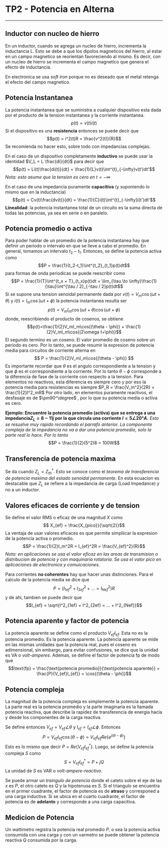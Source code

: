 # TP2 - Potencia en Alterna
---
## Inductor con nucleo de hierro
En un inductor, cuando se agrega un nucleo de hierro, incrementa la inductancia L. Esto se debe a que los dipolos magneticos del hierro, al estar en un campo magnetico se reorientan favoreciendo al mismo. Es decir, con un nucleo de hierro se incrementa el campo magnetico que genera el efecto de inductancia.

En electronica se usa _soft iron_ porque no es deseado que el metal retenga el efecto del campo magnetico.


## Potencia Instantanea
La potencia instantanea que se suministra a cualquier dispositivo esta dada por el producto de la tension instantanea y la corriente instantanea. 
$$ p(t) = v(t)i(t) $$
Si el dispositivo es una **resistencia** entonces se puede decir que
$$p(t) = i^2(t)R = \frac{v^2(t)}{R}$$
Se recomienda no hacer esto, sobre todo con impedancias complejas.

En el caso de un dispositivo completamente **inductivo** se puede usar la identidad $V_L = L \frac{di}{dt}$ para decir que
$$p(t) = Li(t)\frac{di(t)}{dt} = \frac{1}{L}v(t)\int^{t}_{-\infty}v(t')dt'$$
_Nota: esto asume que la tension es cero en $t=-\infty$_

En el caso de una impedancia puramente **capacitiva** (y suponiendo lo mismo que en la inductancia)
$$p(t) = Cv(t)\frac{dv(t)}{dt} = \frac{1}{C}i(t)\int^{t}_{-\infty}i(t')dt'$$
**Linealidad**: la potencia instantanea total de un circuito es la suma directa de todas las potencias, ya sea en serie o en paralelo.

## Potencia promedio o activa
Para poder hablar de un promedio de la potencia instantanea hay que definir un periodo o intervalo en que se lleve a cabo el promedio. En general, tomamos un intervalo $t_2-t_1$.
Entonces, se define la potencia activa como
$$P = \frac{1}{t_2-t_1}\int^{t_2}_{t_1}p(t)dt$$
para formas de onda periodicas se puede reescribir como
$$P = \frac{1}{T}\int^{t_x + T}_{t_x}p(t)dt = \lim_{\tau \to \infty}\frac{1}{\tau}\int^{\tau / 2}_{-\tau / 2}p(t)dt$$
Si se supone una tension senoidal permanente dada por $v(t)=V_m\cos{(\omega t + \theta)}$ y $i(t) = I_m \cos{(\omega t + \phi)}$ la potencia instantanea resulta ser
$$ p(t) =V_mI_m\cos{(\omega t + \theta)}\cos{(\omega t + \phi)}$$
donde, reescribiendo el producto de cosenos, se obtiene
$$p(t)=\frac{1}{2}V_mI_m\cos{(\theta - \phi)} + \frac{1}{2}V_mI_m\cos{(2\omega t+\phi)}$$El segundo termino es un coseno. El valor promedio de coseno sobre un periodo es cero. Por lo tanto, se puede resumir la expresion de potencia media para circuitos de corriente alterna en
$$ P = \frac{1}{2}V_mI_m\cos{(\theta - \phi)} $$
Es importante recordar que $\theta$ es el angulo correspondiente a la tension y que $\phi$ es el correspondiente a la corriente. Por lo tanto $\theta - \phi$ corresponde a la diferencia de fase de la corriente con respecto a la tension. Para elementos no reactivos, esta diferencia es siempre cero y por eso la potencia media para resistencias es siempre $P_R = \frac{V_m^2}{2R} = \frac{1}{2}I^2_mR$ Por otro lado, en elementos puramente reactivos, el desfasaje es de $\pm90^\degree$ , por lo que su potencia media o activa es cero.

**Ejemplo: Encuentre la potencia promedio (activa) que se entrega a una impedancia$Z_L = 8-11j$  por la que circula una corriente $I=5 \angle 20° A.$**
_Esto se resuelve muy rapido recordando el parrafo anterior. La componente compleja de la impedancia no va a dar una potencia promedio, solo la parte real lo hace. Por lo tanto_
$$P = \frac{1}{2}(5^2)8 = 100W$$
## Transferencia de potencia maxima
Se da cuando $Z_L = Z_{th}^*$. Esto se conoce como el _teorema de transferencia de potencia maxima del estado senoidal permanente_. En esta ecuacion es destacable que $Z_L$ se refiere a la impedancia de carga (Load Impedance) y no a un inductor.

## Valores eficaces de corriente y de tension
Se define el valor RMS o eficaz de una magnitud $X$ como
$$ X_{ef} = \frac{X_{pico}}{\sqrt{2}}$$
La ventaja de usar valores eficaces es que permite simpliicar la expresion de la potencia activa o promedio. $$P = \frac{1}{2}I_m^2R = I_{ef}^2R = \frac{V_{ef}^2}{R}$$
_Nota: en aplicaciones se usa el valor eficaz en las areas de transmision o distribucion de potencia y con maquinaria rotatoria. Se usa el valor pico en aplicaciones de electronica y comuicaciones._

Para corrientes **no coherentes** hay que hacer unas distinciones. Para el calculo de la potencia media se dice que $$P = (I^2_{1ef} + I^2_{2ef} + ... = I^2_{Nef})R$$
y de ahi, tambien se puede decir que $$I_{ef} = \sqrt{I^2_{1ef} + I^2_{2ef} = ... + I^2_{Nef}}$$
## Potencia aparente y factor de potencia
La potencia aparente se define como el producto $V_{ef}I_{ef}$. Esta no es la potencia promedio. Es la potencia aparente. La potencia aparente se mide en las mismas unidades que la potencia real, pues el coseno es adimensional, sin embargo, para evitar confusiones, se dice que la unidad es VA o _volt-amperes_. Ademas, se define el factor de potencia $\text{fp}$ de modo que
$$\text{fp} = \frac{\text{potencia promedio}}{\text{potencia aparente}} = \frac{P}{V_{ef}I_{ef}} = \cos{(\theta - \phi)}$$
## Potencia compleja
 La magnitud de la potencia compleja es simplemente la potencia aparente. La parte real es la potencia promedio y la parte imaginaria es la llamada potencia reactiva, que describe la rapidez de transferencia de energia hacia y desde los componentes de la carga reactiva.

 Se define entonces $V_{ef}=V_{ef} \angle{\theta}$ y $I_{ef}=I_{ef} \angle \phi$. Entonces
 $$P = V_{ef}I_{ef}\cos{(\theta - \phi)} = V_{ef}I_{ef}Re\{e^{j(\theta - \phi)}\}$$
 Esto es lo mismo que decir $P = Re\{V_{ef}I_{ef}^*\}$. Luego, se define la potencia compleja $S$ como
 $$S = V_{ef}I_{ef}^* = P+jQ$$
 La unidad de $S$ es VAR o _volt-ampere-reactivo_.

Se puede armar un _traingulo de potencia_ donde el cateto sobre el eje de las _x_ es $P$, el otro cateto es $Q$ y la hipotenusa es $S$. Si el triangulo se encuentra en el primer cuadrante, el factor de potencia es de **atraso** y corresponed a una carga inductiva. Si se ubica en el cuarto cuadrante, el factor de potencia es de **adelanto** y corresponde a una carga capacitiva.

## Medicion de Potencia
Un wattimetro registra la potencia real promedio $P$, o sea la potencia activa consumida con una carga y con un varmetro se puede obtener la potencia reactiva $Q$ consumida por la carga.